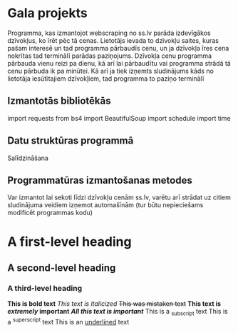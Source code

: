 # Gala projekts
Programma, kas izmantojot webscraping no ss.lv parāda izdevīgākos dzīvokļus, ko īrēt pēc tā cenas. Lietotājs ievada to dzīvokļu saites, kuras pašam interesē un tad programma pārbaudīs cenu, un ja dzīvokļa īres cena nokrītas tad terminālī parādas paziņojums. Dzīvokļa cenu programma pārbauda vienu reizi pa dienu, kā arī lai pārbaudītu vai programma strādā tā cenu pārbuda ik pa minūtei.
Kā arī ja tiek izņemts sludinājums kāds no lietotāja iesūtītajiem dzīvokļiem, tad programma to paziņo terminālī
 

## Izmantotās bibliotēkās
import requests
from bs4 import BeautifulSoup
import schedule
import time

## Datu struktūras programmā
Salīdzināšana

## Programmatūras izmantošanas metodes
Var izmantot lai sekoti līdzi dzīvokļu cenām ss.lv, varētu arī strādat uz citiem sludinājuma veidiem izņemot automašīnām (tur būtu nepieciešams modificēt programmas kodu)

# A first-level heading
## A second-level heading
### A third-level heading

**This is bold text**
_This text is italicized_
~~This was mistaken text~~
**This text is _extremely_ important**
***All this text is important***
This is a <sub>subscript</sub> text
This is a <sup>superscript</sup> text
This is an <ins>underlined</ins> text
